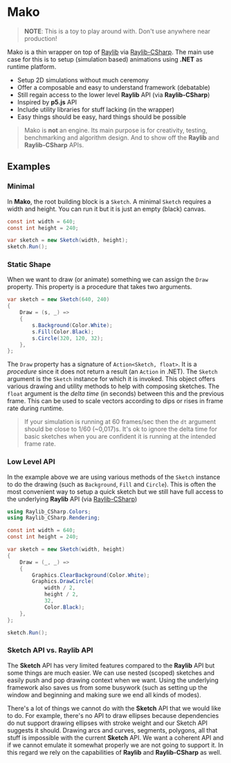 # Mako
> **NOTE**: 
> This is a toy to play around with. 
> Don't use anywhere near production!

Mako is a thin wrapper on top of [Raylib](https://www.raylib.com/) via
[Raylib-CSharp](https://github.com/MrScautHD/Raylib-CSharp). The main use case
for this is to setup (simulation based) animations using **.NET** as runtime
platform.

* Setup 2D simulations without much ceremony
* Offer a composable and easy to understand framework (debatable)
* Still regain access to the lower level **Raylib** API (via **Raylib-CSharp**)
* Inspired by **p5.js** API
* Include utility libraries for stuff lacking (in the wrapper)
* Easy things should be easy, hard things should be possible

> Mako is **not** an engine. Its main purpose is for creativity, testing, 
> benchmarking and algorithm design. And to show off the **Raylib** and
> **Raylib-CSharp** APIs.

## Examples
### Minimal
In **Mako**, the root building block is a `Sketch`. A minimal `Sketch` requires
a width and height. You can run it but it is just an empty (black) canvas.
```csharp
const int width = 640;
const int height = 240;

var sketch = new Sketch(width, height);
sketch.Run();
```

### Static Shape
When we want to draw (or animate) something we can assign the `Draw` property.
This property is a procedure that takes two arguments.
```csharp
var sketch = new Sketch(640, 240)
{
    Draw = (s, _) =>
    {
        s.Background(Color.White);
        s.Fill(Color.Black);
        s.Circle(320, 120, 32);
    },
};
```

The `Draw` property has a signature of `Action<Sketch, float>`. It is a 
*procedure* since it does not return a result (an `Action` in .NET). The 
`Sketch` argument is the `Sketch` instance for which it is invoked. This object
offers various drawing and utility methods to help with composing sketches. The 
`float` argument is the *delta time* (in seconds) between this and the previous 
frame. This can be used to scale vectors according to dips or rises in frame rate 
during runtime.

> If your simulation is running at 60 frames/sec then the `dt` argument should
> be close to 1/60 (~0,017)s. It's ok to ignore the delta time for basic
> sketches when you are confident it is running at the intended frame rate.

### Low Level API
In the example above we are using various methods of the `Sketch` instance to
do the drawing (such as `Background`, `Fill` and `Circle`). This is often the 
most convenient way to setup a quick sketch but we still have full access to 
the underlying **Raylib** API (via [Raylib-CSharp](https://github.com/MrScautHD/Raylib-CSharp))
```csharp
using Raylib_CSharp.Colors;
using Raylib_CSharp.Rendering;

const int width = 640;
const int height = 240;

var sketch = new Sketch(width, height)
{
    Draw = (_, _) =>
    {
        Graphics.ClearBackground(Color.White);
        Graphics.DrawCircle(
            width / 2,
            height / 2,
            32,
            Color.Black);
    },
};

sketch.Run();
```

### Sketch API vs. Raylib API
The **Sketch** API has very limited features compared to the **Raylib** API but
some things are much easier. We can use nested (scoped) sketches and easily
push and pop drawing context when we want. Using the underlying framework also
saves us from some busywork (such as setting up the window and beginning and
making sure we end all kinds of modes).

There's a lot of things we cannot do with the **Sketch** API that we would like 
to do. For example, there's no API to draw ellipses because dependencies do nut 
support drawing ellipses with stroke weight and our Sketch API suggests it 
should. Drawing arcs and curves, segments, polygons, all that stuff is
impossible with the current **Sketch** API. We want a coherent API and if we 
cannot emulate it somewhat properly we are not going to support it. In this
regard we rely on the capabilities of **Raylib** and **Raylib-CSharp** as well.
